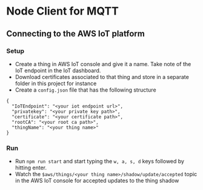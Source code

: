 # Node Client for MQTT
## Connecting to the AWS IoT platform

### Setup

- Create a thing in AWS IoT console and give it a name. Take note of the IoT endpoint in the IoT dashboard.
- Download certificates associated to that thing and store in a separate folder in this project for instance
- Create a `config.json` file that has the following structure

```
{
  "IoTEndpoint": "<your iot endpoint url>",
  "privatekey": "<your private key path>",
  "certificate": "<your certificate path>",
  "rootCA": "<your root ca path>",
  "thingName": "<your thing name>"
}
```

### Run

- Run `npm run start` and start typing the `w, a, s, d` keys followed by hitting enter.
- Watch the `$aws/things/<your thing name>/shadow/update/accepted` topic in the AWS IoT console for accepted updates to the thing shadow
